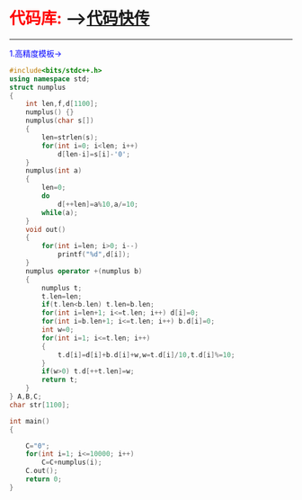 # <font color=red> 代码库:</font>  -->[代码快传](http://inbox.weiyun.com/4Hbvm59e)

-------------------------------------------------------------------------

<font color=blue>1.高精度模板-></font>
```cpp
#include<bits/stdc++.h>
using namespace std;
struct numplus
{
	int len,f,d[1100];
	numplus() {}
	numplus(char s[])
	{
		len=strlen(s);
		for(int i=0; i<len; i++)
			d[len-i]=s[i]-'0';
	}
	numplus(int a)
	{
		len=0;
		do
			d[++len]=a%10,a/=10;
		while(a);
	}
	void out()
	{
		for(int i=len; i>0; i--)
			printf("%d",d[i]);
	}
	numplus operator +(numplus b)
	{
		numplus t;
		t.len=len;
		if(t.len<b.len) t.len=b.len;
		for(int i=len+1; i<=t.len; i++) d[i]=0;
		for(int i=b.len+1; i<=t.len; i++) b.d[i]=0;
		int w=0;
		for(int i=1; i<=t.len; i++)
		{
			t.d[i]=d[i]+b.d[i]+w,w=t.d[i]/10,t.d[i]%=10;
		}
		if(w>0) t.d[++t.len]=w;
		return t;
	}
} A,B,C;
char str[1100];

int main()
{

	C="0";
	for(int i=1; i<=10000; i++)
		C=C+numplus(i);
	C.out();
	return 0;
}
```
